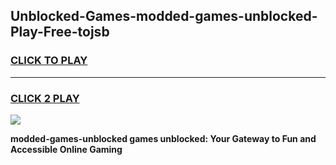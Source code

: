 
## Unblocked-Games-modded-games-unblocked-Play-Free-tojsb
<h3>
<a href="https://premium76.site?title=modded-games-unblocked&ref=21A">CLICK TO PLAY</a></h3>
<hr>

<h3>
<a href="https://premium76.site?title=modded-games-unblocked&ref=21A">CLICK 2 PLAY</a>
  
</h3>

<a href="https://premium76.site?title=modded-games-unblocked&ref=21A"><img src="https://clearcache.store/games.png"></a>


**modded-games-unblocked games unblocked: Your Gateway to Fun and Accessible Online Gaming**
